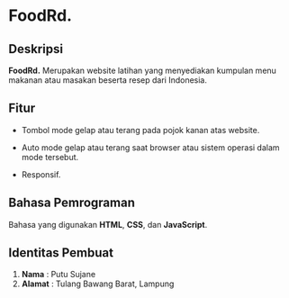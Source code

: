 # FoodRd.

## Deskripsi

**FoodRd.** Merupakan website latihan yang menyediakan kumpulan menu makanan atau masakan beserta resep dari Indonesia.

## Fitur

- Tombol mode gelap atau terang pada pojok kanan atas website.

- Auto mode gelap atau terang saat browser atau sistem operasi dalam mode tersebut.

- Responsif.

## Bahasa Pemrograman

Bahasa yang digunakan **HTML**, **CSS**, dan **JavaScript**.

## Identitas Pembuat

1. **Nama**    : Putu Sujane
2. **Alamat**  : Tulang Bawang Barat, Lampung
